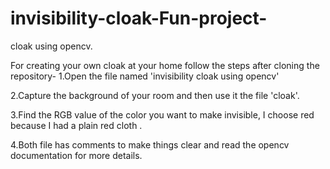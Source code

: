 # invisibility-cloak-Fun-project-
cloak using opencv.

For creating your own cloak at your home follow the steps after cloning the repository-
1.Open the file named 'invisibility cloak using opencv' 


2.Capture the background of your room and then use it the file 'cloak'.


3.Find the RGB value of the color you want to make invisible, I choose red because I had a plain red cloth .


4.Both file has comments to make things clear and read the opencv documentation for more details.
